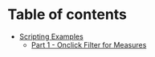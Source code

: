 # Table of contents

* [Scripting Examples](README.md)
  * [Part 1 - Onclick Filter for Measures](scripting-examples/part-1-onclick-filter-for-measures.md)

